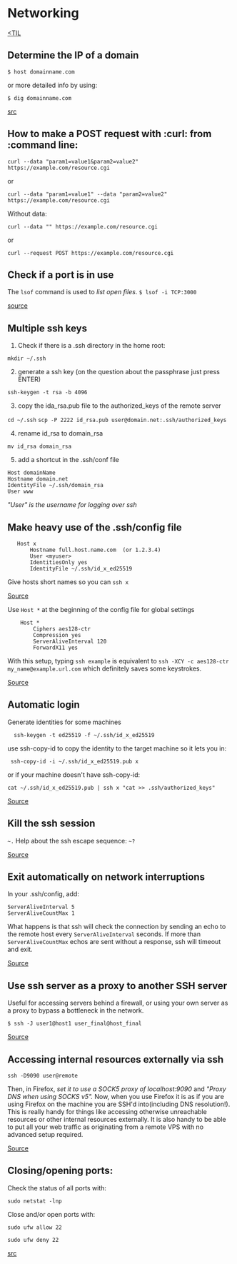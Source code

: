 # Networking
[<TIL](Programming.md)

## Determine the IP of a domain
`$ host domainname.com`

or more detailed info by using:

`$ dig domainname.com`

[src](https://github.com/jbranchaud/til/blob/master/devops/determine-the-ip-address-of-a-domain.md)

## How to make a POST request with :curl: from :command line:
`curl --data "param1=value1&param2=value2" https://example.com/resource.cgi`

or

`curl --data "param1=value1" --data "param2=value2" https://example.com/resource.cgi`

Without data:

`curl --data "" https://example.com/resource.cgi`

or

`curl --request POST https://example.com/resource.cgi`

## Check if a port is in use
The `lsof` command is used to _list open files_.
`$ lsof -i TCP:3000`

[source](https://github.com/jbranchaud/til/blob/master/unix/check-if-a-port-is-in-use.md)

## Multiple ssh keys

1. Check if there is a .ssh directory in the home root:

`mkdir ~/.ssh`

2. generate a ssh key (on the question about the passphrase just press ENTER)

`ssh-keygen -t rsa -b 4096`

3. copy the ida_rsa.pub file to the authorized_keys of the remote server

`cd ~/.ssh`
`scp -P 2222 id_rsa.pub user@domain.net:.ssh/authorized_keys`

4. rename id_rsa to domain_rsa

`mv id_rsa domain_rsa`

5. add a shortcut in the .ssh/conf file

```
Host domainName
Hostname domain.net
IdentityFile ~/.ssh/domain_rsa
User www
```

_"User" is the username for logging over ssh_

## Make heavy use of the .ssh/config file
```
   Host x
       Hostname full.host.name.com  (or 1.2.3.4)
       User <myuser>
       IdentitiesOnly yes
       IdentityFile ~/.ssh/id_x_ed25519
```
Give hosts short names so you can `ssh x`

[Source](https://news.ycombinator.com/user?id=m463)

Use `Host *` at the beginning of the  config file for global settings
```
    Host *
        Ciphers aes128-ctr
        Compression yes
        ServerAliveInterval 120
        ForwardX11 yes
```
With this setup, typing `ssh example` is equivalent to
`ssh -XCY -c aes128-ctr my_name@example.url.com`
which definitely saves some keystrokes.

[Source](https://news.ycombinator.com/item?id=23027786)
## Automatic login
Generate identities for some machines

`  ssh-keygen -t ed25519 -f ~/.ssh/id_x_ed25519`

use ssh-copy-id to copy the identity to the target machine so it lets you in:

 ` ssh-copy-id -i ~/.ssh/id_x_ed25519.pub x`

or if your machine doesn't have ssh-copy-id:

  `cat ~/.ssh/id_x_ed25519.pub | ssh x "cat >> .ssh/authorized_keys"`

[Source](https://news.ycombinator.com/user?id=m463)

## Kill the ssh session
`~.`
Help about the ssh escape sequence:
`~?`

[Source](https://smallstep.com/blog/ssh-tricks-and-tips/)

## Exit automatically on network interruptions
In your .ssh/config, add:
```
ServerAliveInterval 5
ServerAliveCountMax 1
```
What happens is that ssh will check the connection by sending an echo to the
remote host every `ServerAliveInterval` seconds. If more than `ServerAliveCountMax`
echos are sent without a response, ssh will timeout and exit.

[Source](https://smallstep.com/blog/ssh-tricks-and-tips/)

## Use ssh server as a proxy to another SSH server
Useful for accessing servers behind a firewall, or using your own server as a proxy to
bypass a bottleneck in the network.

`$ ssh -J user1@host1 user_final@host_final`

[Source](https://news.ycombinator.com/item?id=23026196)

## Accessing internal resources externally via ssh

`ssh -D9090 user@remote`

Then, in Firefox, _set it to use a SOCK5 proxy of localhost:9090_ and _"Proxy DNS when using SOCKS v5"._
Now, when you use Firefox it is as if you are using Firefox on the machine you are SSH'd into(including DNS resolution!).
This is really handy for things like accessing otherwise unreachable resources or other internal resources externally.
It is also handy to be able to put all your web traffic as originating from a remote VPS with no advanced setup required.

[Source]( https://news.ycombinator.com/item?id=23027447 )

## Closing/opening ports:
Check the status of all ports with:

`sudo netstat -lnp`

Close and/or open ports with:

```
sudo ufw allow 22

sudo ufw deny 22
```

[src](https://askubuntu.com/questions/410218/how-to-close-an-open-port-in-ubuntu)

